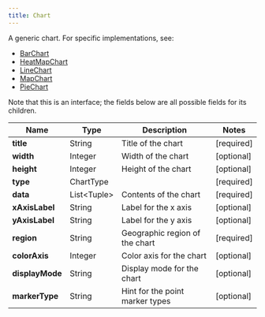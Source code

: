 ```yaml
---
title: Chart
---
```




A generic chart. For specific implementations, see:

* [BarChart](#barchart)
* [HeatMapChart](#heatmapchart)
* [LineChart](#linechart)
* [MapChart](#mapchart)
* [PieChart](#piechart)

Note that this is an interface; the fields below are all possible fields for its children.


| Name | Type | Description | Notes |
|------------ | ------------- | ------------- | -------------|
| **title** | String | Title of the chart | [required]  |
| **width** | Integer | Width of the chart | [optional]  |
| **height** | Integer | Height of the chart | [optional]  |
| **type** | ChartType |  | [required]  |
| **data** | List&lt;Tuple&gt; | Contents of the chart | [required]  |
| **xAxisLabel** | String | Label for the x axis | [optional]  |
| **yAxisLabel** | String | Label for the y axis | [optional]  |
| **region** | String | Geographic region of the chart | [required]  |
| **colorAxis** | Integer | Color axis for the chart | [optional]  |
| **displayMode** | String | Display mode for the chart | [optional]  |
| **markerType** | String | Hint for the point marker types | [optional]  |
